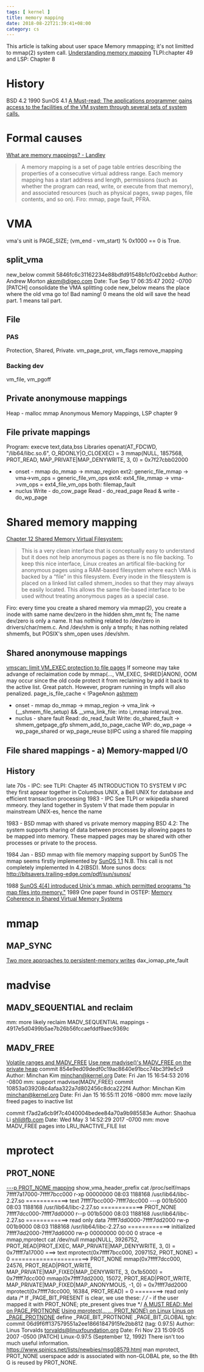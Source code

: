 ```yaml
---
tags: [ kernel ]
title: memory mapping
date: 2018-08-22T21:39:41+08:00
category: cs
---
```


This article is talking about user space Memory mmapping; it's not limitted to mmap(2) system call.
[Understanding memory mapping](https://www.ibm.com/support/knowledgecenter/en/ssw_aix_72/com.ibm.aix.genprogc/understanding_mem_mapping.htm)
TLPI:chapter 49 and LSP: Chapter 8

# History
BSD 4.2
1990 SunOS 4.1
[A Must-read: The applications programmer gains access to the facilities of the VM system through several sets of system calls.](http://bitsavers.trailing-edge.com/pdf/sun/sunos/4.1/800-3846-10A_System_Services_Overview_199003.pdf)

# Formal causes
[What are memory mappings? - Landley](https://landley.net/writing/memory-faq.txt)

> A memory mapping is a set of page table entries describing the properties
> of a consecutive virtual address range.  Each memory mapping has a
> start address and length, permissions (such as whether the program can
> read, write, or execute from that memory), and associated resources (such
> as physical pages, swap pages, file contents, and so on).
Firo:  mmap, page fault, PFRA.

# VMA
vma's unit is PAGE_SIZE; (vm_end - vm_start) % 0x1000 == 0 is True.
## split_vma
new_below
commit 5846fc6c31162234e88bdfd91548b1cf0d2cebbd
Author: Andrew Morton <akpm@digeo.com>
Date:   Tue Sep 17 06:35:47 2002 -0700
    [PATCH] consolidate the VMA splitting code
new_below means the place where the old vma go to! Bad naming!
0 means the old will save the head part. 1 means tail part.

## File
### PAS
Protection, Shared, Private.
vm_page_prot, vm_flags
remove_mapping

### Backing dev
vm_file, vm_pgoff

## Private anonymouse mappings
Heap - malloc mmap
Anonymous Memory Mappings, LSP chapter 9

## File private mappings
Program: execve text,data,bss
Libraries
openat(AT_FDCWD, "/lib64/libc.so.6", O_RDONLY|O_CLOEXEC) = 3 
mmap(NULL, 1857568, PROT_READ, MAP_PRIVATE|MAP_DENYWRITE, 3, 0) = 0x7f27cbb02000
* onset - mmap
do_mmap -> mmap_region 
ext2: generic_file_mmap -> vma->vm_ops = generic_file_vm_ops
ext4: ext4_file_mmap -> vma->vm_ops = ext4_file_vm_ops
both: filemap_fault
* nuclus 
Write - do_cow_page
Read - do_read_page
Read & write - do_wp_page

# Shared memory mapping
[Chapter 12  Shared Memory Virtual Filesystem:](https://www.kernel.org/doc/gorman/html/understand/understand015.html)

> This is a very clean interface that is conceptually easy to understand but it does not help anonymous pages as there is no file backing. To keep this nice interface, Linux creates an artifical file-backing for anonymous pages using a RAM-based filesystem where each VMA is backed by a “file” in this filesystem. Every inode in the filesystem is placed on a linked list called shmem_inodes so that they may always be easily located. This allows the same file-based interface to be used without treating anonymous pages as a special case. 

Firo: every time you create a shared memory via mmap(2), you create a inode with same name dev/zero in the hidden shm_mnt fs; 
The name dev/zero is only a name. It has nothing related to /dev/zero in drivers/char/mem.c. And /dev/shm is only a tmpfs; it has nothing related shmemfs, but POSIX's shm_open uses /dev/shm.
## Shared anonymouse mappings
[vmscan: limit VM_EXEC protection to file pages](https://lore.kernel.org/patchwork/patch/174306/)
If someone may take advange of reclaimation code by mmap(..., VM_EXEC, SHRED|ANON), OOM may occur since the old code protect it from reclaiming by add it back to the active list. Great patch. However, program running in tmpfs will also penalized.
page_is_file_cache < !PageAnon
[ashmem](https://lwn.net/Articles/452035/)
* onset - mmap
do_mmap -> mmap_region -> vma_link -> (__shmem_file_setup) && __vma_link_file: into i_mmap interval_tree.
* nuclus - share fault
Read: do_read_fault
Write: do_shared_fault -> shmem_getpage_gfp shmem_add_to_page_cache
WP: do_wp_page -> wp_page_shared or wp_page_reuse
b)IPC using a shared file mapping
## File shared mappings - a) Memory-mapped I/O
## History
late 70s - IPC: see TLPI: Chapter 45 INTRODUCTION TO SYSTEM V IPC 
they first appear together in Columbus UNIX, a Bell UNIX for database and efficient transaction processing
1983 - IPC See TLPI or wikipedia shared mmeory.
they land together in System V that made them popular in mainstream UNIX-es, hence the name

1983 - BSD mmap with shared vs private memory mapping
BSD 4.2: The system supports sharing of data between processes by allowing pages to be mapped into memory. These mapped pages may be shared with other processes or private to the process.

1984 Jan - BSD mmap with file memory mapping support by SunOS
The mmap seems firstly implemented by [SunOS 1.1](http://bitsavers.trailing-edge.com/pdf/sun/sunos/1.1/800-1108-01E_System_Interface_Manual_for_the_Sun_Workstation_Jan84.pdf)
N.B. This call is not completely implemented In 4.2(BSD).
More sunos docs: http://bitsavers.trailing-edge.com/pdf/sun/sunos/

1988
[SunOS 4[4] introduced Unix's mmap, which permitted programs "to map files into memory."](https://en.wikipedia.org/wiki/Memory-mapped_file#History)
1989
One paper found in OSTEP: [Memory Coherence in Shared Virtual Memory Systems](https://courses.cs.washington.edu/courses/cse551/09sp/papers/memory_coherence.pdf)


# mmap
## MAP_SYNC
[Two more approaches to persistent-memory writes](https://lwn.net/Articles/731706/)
dax_iomap_pte_fault

# madvise
## MADV_SEQUENTIAL and reclaim
mm: more likely reclaim MADV_SEQUENTIAL mappings - 4917e5d0499b5ae7b26b56fccaefddf9aec9369c

## MADV_FREE
[Volatile ranges and MADV_FREE](https://lwn.net/Articles/590991/)
[Use new madvise()'s MADV_FREE on the private heap](https://bugs.python.org/issue26601)
commit 854e9ed09dedf0c19ac8640e91bcc74bc3f9e5c9
Author: Minchan Kim <minchan@kernel.org>
Date:   Fri Jan 15 16:54:53 2016 -0800
    mm: support madvise(MADV_FREE)
commit 10853a039208c4afaa322a7d802456c8dca222f4
Author: Minchan Kim <minchan@kernel.org>
Date:   Fri Jan 15 16:55:11 2016 -0800
    mm: move lazily freed pages to inactive list

commit f7ad2a6cb9f7c4040004bedee84a70a9b985583e
Author: Shaohua Li <shli@fb.com>
Date:   Wed May 3 14:52:29 2017 -0700
    mm: move MADV_FREE pages into LRU_INACTIVE_FILE list


# mprotect
## PROT_NONE
[---p PROT_NOME mapping](http://www.greenend.org.uk/rjk/tech/dataseg.html#summary)
show_vma_header_prefix
cat /proc/self/maps 
7ffff7a17000-7ffff7bcc000 r-xp 00000000 08:03 1188168                    /usr/lib64/libc-2.27.so ============> text
7ffff7bcc000-7ffff7dcc000 ---p 001b5000 08:03 1188168                    /usr/lib64/libc-2.27.so ============> PROT_NONE
7ffff7dcc000-7ffff7dd0000 r--p 001b5000 08:03 1188168                    /usr/lib64/libc-2.27.so ============> read only data
7ffff7dd0000-7ffff7dd2000 rw-p 001b9000 08:03 1188168                    /usr/lib64/libc-2.27.so ============> initialized
7ffff7dd2000-7ffff7dd6000 rw-p 00000000 00:00 0 
strace -e mmap,mprotect cat /dev/null 
mmap(NULL, 3926752, PROT_READ|PROT_EXEC, MAP_PRIVATE|MAP_DENYWRITE, 3, 0) = 0x7ffff7a17000       ===> text
mprotect(0x7ffff7bcc000, 2097152, PROT_NONE) = 0                                ======================> PROT_NONE
mmap(0x7ffff7dcc000, 24576, PROT_READ|PROT_WRITE, MAP_PRIVATE|MAP_FIXED|MAP_DENYWRITE, 3, 0x1b5000) = 0x7ffff7dcc000
mmap(0x7ffff7dd2000, 15072, PROT_READ|PROT_WRITE, MAP_PRIVATE|MAP_FIXED|MAP_ANONYMOUS, -1, 0) = 0x7ffff7dd2000
mprotect(0x7ffff7dcc000, 16384, PROT_READ) = 0                                          ========> read only data
/* If _PAGE_BIT_PRESENT is clear, we use these: */
/* - if the user mapped it with PROT_NONE; pte_present gives true */
[A MUST READ: Mel on PAGE_PROTNONE](https://www.kernel.org/doc/gorman/html/understand/understand006.html)
[Using mprotect(.., .., PROT_NONE) on Linux](https://volatility-labs.blogspot.com/2015/05/using-mprotect-protnone-on-linux.html)
[Linus on _PAGE_PROTNONE](https://lkml.org/lkml/1998/9/21/55)
 define _PAGE_BIT_PROTNONE      _PAGE_BIT_GLOBAL
tglx: commit 06d9f6ff137579551a2ee18661847915fe2bb812 (tag: 0.97.5)
Author: Linus Torvalds <torvalds@linuxfoundation.org>
Date:   Fri Nov 23 15:09:05 2007 -0500
    [PATCH] Linux-0.97.5 (September 12, 1992)
There isn't too much useful information.
https://www.spinics.net/lists/newbies/msg08579.html
man mprotect, PROT_NONE
userspace addr is associated with non-GLOBAL pte, so the 8th G is reused by PROT_NONE.
